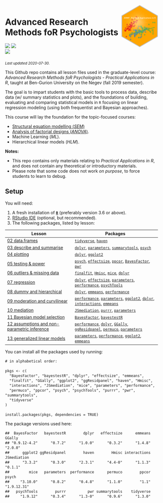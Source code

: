 
<img src='logo/BGUHex.png' align="right" height="139" />

# Advanced Research Methods foR Psychologists

[![](https://img.shields.io/badge/Open%20Educational%20Resources-Compatable-brightgreen)](https://creativecommons.org/about/program-areas/education-oer/)
[![](https://img.shields.io/badge/CC-BY--NC--SA%204.0-lightgray)](http://creativecommons.org/licenses/by-nc-sa/4.0/)  
[![](https://img.shields.io/badge/Language-R-blue)](http://cran.r-project.org/)

<sub>*Last updated 2020-07-30.*</sub>

This Github repo contains all lesson files used in the graduate-level
course: *Advanced Research Methods foR Psychologists - Practical
Applications in R*, taught at Ben-Gurion University on the Negev (fall
2019 semester).

The goal is to impart students with the basic tools to process data,
describe data (w/ summary statistics and plots), and the foundations of
building, evaluating and comparing statistical models in `R` focusing on
linear regression modeling (using both frequentist and Bayesian
approaches).

This course will lay the foundation for the topic-focused courses:

  - [Structural equation modelling
    (*SEM*)](https://github.com/mattansb/Structural-Equation-Modeling-foR-Psychologists)
  - [Analysis of factorial designs
    (*ANOVA*)](https://github.com/mattansb/Analysis-of-Factorial-Designs-foR-Psychologists).
  - Machine Learning (*ML*).
  - Hierarchical linear models (*HLM*).

**Notes:**

  - This repo contains only materials relating to *Practical
    Applications in R*, and does not contain any theoretical or
    introductory materials.  
  - Please note that some code does not work *on purpose*, to force
    students to learn to debug.

## Setup

You will need:

1.  A fresh installation of [**`R`**](https://cran.r-project.org/)
    (preferably version 3.6 or above).
2.  [RStudio IDE](https://www.rstudio.com/products/rstudio/download/)
    (optional, but recommended).
3.  The following packages, listed by lesson:

| Lesson                                                                                              | Packages                                                                                                                                                                                                                                                                                                                                                                 |
| --------------------------------------------------------------------------------------------------- | ------------------------------------------------------------------------------------------------------------------------------------------------------------------------------------------------------------------------------------------------------------------------------------------------------------------------------------------------------------------------ |
| [02 data.frames](/02%20data.frames)                                                                 | [`tidyverse`](https://CRAN.R-project.org/package=tidyverse), [`haven`](https://CRAN.R-project.org/package=haven)                                                                                                                                                                                                                                                         |
| [03 describe and summarise](/03%20describe%20and%20summarise)                                       | [`dplyr`](https://CRAN.R-project.org/package=dplyr), [`parameters`](https://CRAN.R-project.org/package=parameters), [`summarytools`](https://CRAN.R-project.org/package=summarytools), [`psych`](https://CRAN.R-project.org/package=psych)                                                                                                                               |
| [04 plotting](/04%20plotting)                                                                       | [`dplyr`](https://CRAN.R-project.org/package=dplyr), [`ggplot2`](https://CRAN.R-project.org/package=ggplot2)                                                                                                                                                                                                                                                             |
| [05 testing & power](/05%20testing%20&%20power)                                                     | [`psych`](https://CRAN.R-project.org/package=psych), [`effectsize`](https://CRAN.R-project.org/package=effectsize), [`ppcor`](https://CRAN.R-project.org/package=ppcor), [`BayesFactor`](https://CRAN.R-project.org/package=BayesFactor), [`pwr`](https://CRAN.R-project.org/package=pwr)                                                                                |
| [06 outliers & missing data](/06%20outliers%20&%20missing%20data)                                   | [`finalfit`](https://CRAN.R-project.org/package=finalfit), [`Hmisc`](https://CRAN.R-project.org/package=Hmisc), [`mice`](https://CRAN.R-project.org/package=mice), [`dplyr`](https://CRAN.R-project.org/package=dplyr)                                                                                                                                                   |
| [07 regression](/07%20regression)                                                                   | [`dplyr`](https://CRAN.R-project.org/package=dplyr), [`effectsize`](https://CRAN.R-project.org/package=effectsize), [`parameters`](https://CRAN.R-project.org/package=parameters), [`performance`](https://CRAN.R-project.org/package=performance), [`psychTools`](https://CRAN.R-project.org/package=psychTools)                                                        |
| [08 dummy and hierarchical](/08%20dummy%20and%20hierarchical)                                       | [`dplyr`](https://CRAN.R-project.org/package=dplyr), [`emmeans`](https://CRAN.R-project.org/package=emmeans), [`performance`](https://CRAN.R-project.org/package=performance)                                                                                                                                                                                            |
| [09 moderation and curvilinear](/09%20moderation%20and%20curvilinear)                               | [`performance`](https://CRAN.R-project.org/package=performance), [`parameters`](https://CRAN.R-project.org/package=parameters), [`ggplot2`](https://CRAN.R-project.org/package=ggplot2), [`dplyr`](https://CRAN.R-project.org/package=dplyr), [`interactions`](https://CRAN.R-project.org/package=interactions), [`emmeans`](https://CRAN.R-project.org/package=emmeans) |
| [10 mediation](/10%20mediation)                                                                     | [`JSmediation`](https://CRAN.R-project.org/package=JSmediation), [`purrr`](https://CRAN.R-project.org/package=purrr), [`parameters`](https://CRAN.R-project.org/package=parameters)                                                                                                                                                                                      |
| [11 Bayesian model selection](/11%20Bayesian%20model%20selection)                                   | [`BayesFactor`](https://CRAN.R-project.org/package=BayesFactor), [`bayestestR`](https://CRAN.R-project.org/package=bayestestR)                                                                                                                                                                                                                                           |
| [12 assumptions and non-parametric inference](/12%20assumptions%20and%20non-parametric%20inference) | [`performance`](https://CRAN.R-project.org/package=performance), [`dplyr`](https://CRAN.R-project.org/package=dplyr), [`GGally`](https://CRAN.R-project.org/package=GGally), [`ggResidpanel`](https://CRAN.R-project.org/package=ggResidpanel), [`permuco`](https://CRAN.R-project.org/package=permuco), [`parameters`](https://CRAN.R-project.org/package=parameters)   |
| [13 generalized linear models](/13%20generalized%20linear%20models)                                 | [`parameters`](https://CRAN.R-project.org/package=parameters), [`performance`](https://CRAN.R-project.org/package=performance), [`ggplot2`](https://CRAN.R-project.org/package=ggplot2), [`emmeans`](https://CRAN.R-project.org/package=emmeans)                                                                                                                         |

You can install all the packages used by running:

    # in alphabetical order:

    pkgs <- c(
      "BayesFactor", "bayestestR", "dplyr", "effectsize", "emmeans",
      "finalfit", "GGally", "ggplot2", "ggResidpanel", "haven", "Hmisc",
      "interactions", "JSmediation", "mice", "parameters", "performance",
      "permuco", "ppcor", "psych", "psychTools", "purrr", "pwr", "summarytools",
      "tidyverse"
    )

    install.packages(pkgs, dependencies = TRUE)

The package versions used here:

    ##  BayesFactor   bayestestR        dplyr   effectsize      emmeans       GGally 
    ## "0.9.12-4.2"      "0.7.2"      "1.0.0"      "0.3.2"      "1.4.8"      "2.0.0" 
    ##      ggplot2 ggResidpanel        haven        Hmisc interactions  JSmediation 
    ##      "3.3.2"      "0.3.0"      "2.3.1"      "4.4-0"      "1.1.3"      "0.1.1" 
    ##         mice   parameters  performance      permuco        ppcor        psych 
    ##     "3.10.0"      "0.8.2"      "0.4.8"      "1.1.0"        "1.1"  "1.9.12.31" 
    ##   psychTools        purrr          pwr summarytools    tidyverse 
    ##     "1.9.12"      "0.3.4"      "1.3-0"      "0.9.6"      "1.3.0"
